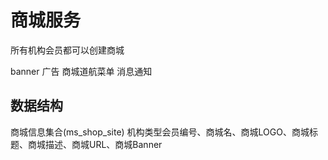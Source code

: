 # 商城服务

所有机构会员都可以创建商城

banner
广告
商城道航菜单
消息通知


## 数据结构

商城信息集合(ms_shop_site)
机构类型会员编号、商城名、商城LOGO、商城标题、商城描述、商城URL、商城Banner



